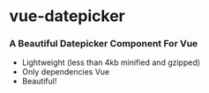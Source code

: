 vue-datepicker
========
### A Beautiful Datepicker Component For Vue
* Lightweight (less than 4kb minified and gzipped)
* Only dependencies Vue
* Beautiful!
